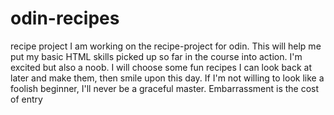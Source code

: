 # odin-recipes
recipe project
I am working on the recipe-project for odin. This will help me put my basic HTML skills picked up so far in the course into action.
I'm excited but also a noob. I will choose some fun recipes I can look back at later and make them, then smile upon this day.
If I'm not willing to look like a foolish beginner, I'll never be a graceful master. Embarrassment is the cost of entry